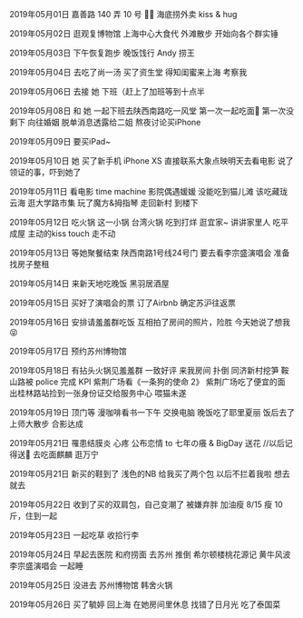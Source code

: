 2019年05月01日
嘉善路 140 弄 10 号
🍅🍳
海底捞外卖
kiss & hug

2019年05月02日
逛观复博物馆
上海中心大食代
外滩散步
开始向各个群实锤

2019年05月03日
下午恢复跑步
晚饭饯行 Andy 捞王

2019年05月04日
去吃了尚一汤
买了资生堂
得知闺蜜来上海 考察我

2019年05月06日
去接 她 下班（赶上了加班等到十点半

2019年05月08日
和 她 一起下班去陕西南路吃一风堂
第一次一起吃面🍜 第一次没剩下
向往婚姻
脱单消息透露给二姐
熬夜讨论买iPhone

2019年05月09日
要买iPad~

2019年05月10日
她 买了新手机 iPhone XS
直接联系大象点映明天去看电影
说了领证的事，吓到她了

2019年05月11日
看电影 time machine
影院偶遇媛媛
没能吃到猫儿滩
该吃藏珑云海
逛大学路市集 玩了魔方&拇指琴
走回新村 到楼下

2019年05月12日
吃火锅 这一小锅 台湾火锅 吃到打烊
逛宜家~
讲讲家里人
吃平成屋
主动的kiss
touch 走不动

2019年05月13日
等她聚餐结束 陕西南路1号线24号门
要去看李宗盛演唱会
准备找房子整租

2019年05月14日
来新天地吃晚饭 黑羽居酒屋

2019年05月15日
买好了演唱会的票
订了Airbnb
确定苏沪往返票

2019年05月16日
安排请羞羞群吃饭
互相拍了房间的照片，险胜
今天她说了想我😝

2019年05月17日
预约苏州博物馆


2019年05月18日
有拈头火锅见羞羞群 一致好评
来我房间 扑倒
同济新村挖笋
鞍山路被 police 完成 KPI
紫荆广场看《一条狗的使命 2》
紫荆广场吃了便宜的面
出桂林路站捡到一张身份证交给服务中心
喂猫未遂

2019年05月19日
顶门等
漫咖啡看书一下午
交换电脑
晚饭吃了耶里夏丽
饭后去了上师大散步
合影达成

2019年05月21日
罹患结膜炎 心疼
公布恋情 to 七年の癢 & BigDay
送花 //以后记得送🌻
去吃面麒麟
逛万宁


2019年05月21日
新买的鞋到了 浅色的NB
给我买了两个包
以后不拦着我啦 想去就去

2019年05月22日
收到了买的双肩包，自己变潮了
被嫌弃胖 加油瘦
8/15 瘦 10 斤，住到一起

2019年05月23日
一起吃草
收拾行李

2019年05月24日
早起去医院
和府捞面
去苏州
推倒
希尔顿楼桃花源记
黄牛风波
李宗盛演唱会
一起睡

2019年05月25日
没进去
苏州博物馆
韩舍火锅

2019年05月26日
买了毓婷
回上海
在她房间里休息
找错了日月光
吃了泰国菜